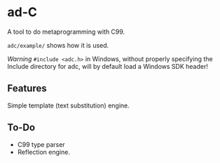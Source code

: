 ad-C
====

A tool to do metaprogramming with C99.

`adc/example/` shows how it is used.

_Warning_ `#include <adc.h>` in Windows, without properly specifying the Include directory for adc, will by default load a Windows SDK header!

Features
--------
Simple template (text substitution) engine.

To-Do
-----
- C99 type parser
- Reflection engine.
